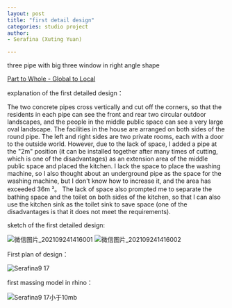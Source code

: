 ```yaml
---
layout: post
title: "first detail design"
categories: studio project
author:
- Serafina (Xuting Yuan)

---
```


three pipe with big three window in right angle shape

[Part to Whole - Global to Local](http://keanmgc.github.io/2021fall3yr-studio/)

explanation of the first detailed design：

The two concrete pipes cross vertically and cut off the corners, so that the residents in each pipe can see the front and rear two circular outdoor landscapes, and the people in the middle public space can see a very large oval landscape. The facilities in the house are arranged on both sides of the round pipe. The left and right sides are two private rooms, each with a door to the outside world. However, due to the lack of space, I added a pipe at the "2m" position (it can be installed together after many times of cutting, which is one of the disadvantages) as an extension area of the middle public space and placed the kitchen. I lack the space to place the washing machine, so I also thought about an underground pipe as the space for the washing machine, but I don't know how to increase it, and the area has exceeded 36m ²。 The lack of space also prompted me to separate the bathing space and the toilet on both sides of the kitchen, so that I can also use the kitchen sink as the toilet sink to save space (one of the disadvantages is that it does not meet the requirements).

sketch of the first detailed design:

![微信图片_202109241416001](https://user-images.githubusercontent.com/90553458/134696388-5810703c-3411-4985-8fd5-27b44b2cc4fd.jpg)
![微信图片_202109241416002](https://user-images.githubusercontent.com/90553458/134696396-7f37ac27-4020-40da-b5f6-715b09c2c83f.jpg)


First plan of design：

![Serafina9 17](https://user-images.githubusercontent.com/90553458/133804966-af5baabf-8973-42ea-baeb-5a485b70af47.jpg)

first massing model in rhino：

![Serafina9 17小于10mb](https://user-images.githubusercontent.com/90553458/133805440-8b369f85-1e0a-45b1-8122-0634772fc674.jpg)

